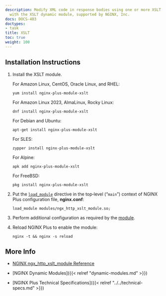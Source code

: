 ```yaml
---
description: Modify XML code in response bodies using one or more XSLT stylesheets,
  with the XSLT dynamic module, supported by NGINX, Inc.
docs: DOCS-403
doctypes:
- task
title: XSLT
toc: true
weight: 100
---
```



<span id="install"></span>
## Installation Instructions

1. Install the XSLT module.

   For Amazon Linux, CentOS, Oracle Linux, and RHEL:
   
   ```shell
   yum install nginx-plus-module-xslt
   ```

   For Amazon Linux 2023, AlmaLinux, Rocky Linux:

   ```shell
   dnf install nginx-plus-module-xslt
   ```

   For Debian and Ubuntu:

   ```shell
   apt-get install nginx-plus-module-xslt
   ```

   For SLES:
   
   ```shell
   zypper install nginx-plus-module-xslt
   ```

   For Alpine:

   ```shell
   apk add nginx-plus-module-xslt
   ```

   For FreeBSD:

   ```shell
   pkg install nginx-plus-module-xslt
   ```

2. Put the [`load_module`](https://nginx.org/en/docs/ngx_core_module.html#load_module) directive in the top‑level (“`main`”) context of NGINX Plus configuration file, **nginx.conf**:

   ```nginx
   load_module modules/ngx_http_xslt_module.so;
   ```

3. Perform additional configuration as required by the [module](https://nginx.org/en/docs/http/ngx_http_xslt_module.html).

4. Reload NGINX Plus to enable the module:

   ```shell
   nginx -t && nginx -s reload
   ```


<span id="info"></span>
## More Info

* [NGINX ngx_http_xslt_module Reference](https://nginx.org/en/docs/http/ngx_http_xslt_module.html)

* [NGINX Dynamic Modules]({{< relref "dynamic-modules.md" >}})

* [NGINX Plus Technical Specifications]({{< relref "../../technical-specs.md" >}})
